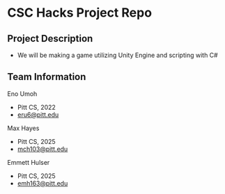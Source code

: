 # CSC Hacks Project Repo


## Project Description
* We will be making a game utilizing Unity Engine and scripting with C#

## Team Information
Eno Umoh
* Pitt CS, 2022
* eru6@pitt.edu

Max Hayes
* Pitt CS, 2025
* mch103@pitt.edu

Emmett Hulser
* Pitt CS, 2025
* emh163@pitt.edu


